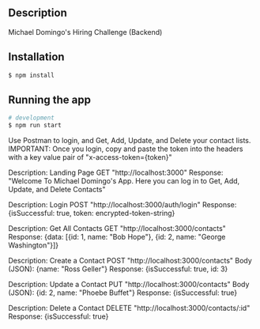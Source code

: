 ## Description

Michael Domingo's Hiring Challenge (Backend) 

## Installation

```bash
$ npm install
```

## Running the app

```bash
# development
$ npm run start


```

Use Postman to login, and Get, Add, Update, and Delete your contact lists. 
IMPORTANT: Once you login, copy and paste the token into the headers with a key value pair of "x-access-token={token}"

Description: Landing Page
GET "http://localhost:3000"
Response: "Welcome To Michael Domingo's App. Here you can log in to Get, Add, Update, and Delete Contacts"

Description: Login
POST "http://localhost:3000/auth/login"
Response: {isSuccessful: true, token: encrypted-token-string}

Description: Get All Contacts
GET "http://localhost:3000/contacts"
Response: {data: [{id: 1, name: "Bob Hope"}, {id: 2, name: "George Washington"}]}

Description: Create a Contact
POST "http://localhost:3000/contacts"
Body (JSON): {name: "Ross Geller"}
Response: {isSuccessful: true, id: 3}

Description: Update a Contact
PUT "http://localhost:3000/contacts"
Body (JSON): {id: 2, name: "Phoebe Buffet"}
Response: {isSuccessful: true}

Description: Delete a Contact
DELETE "http://localhost:3000/contacts/:id"
Response: {isSuccessful: true}